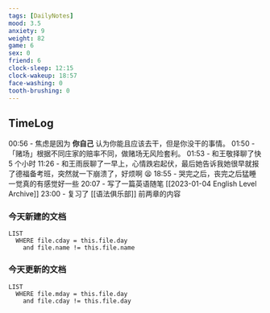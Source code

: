 ```yaml
---
tags: [DailyNotes]
mood: 3.5
anxiety: 9
weight: 82
game: 6
sex: 0
friend: 6
clock-sleep: 12:15
clock-wakeup: 18:57
face-washing: 0
tooth-brushing: 0
---
```


## TimeLog

00:56 - 焦虑是因为 **你自己** 认为你能且应该去干，但是你没干的事情。
01:50 - 「赌场」根据不同庄家的赔率不同，做赌场无风险套利。
01:53 - 和王敬择聊了快 5 个小时
11:26 - 和王雨辰聊了一早上，心情跌宕起伏，最后她告诉我她很早就报了德福备考班，突然就一下崩溃了，好烦啊 😫
18:55 - 哭完之后，丧完之后猛睡一觉真的有感觉好一些
20:07 - 写了一篇英语随笔 [[2023-01-04 English Level Archive]]
23:00 - 复习了 [[语法俱乐部]] 前两章的内容

### 今天新建的文档
```dataview
LIST 
  WHERE file.cday = this.file.day
    and file.name != this.file.name
```

### 今天更新的文档
```dataview
LIST
  WHERE file.mday = this.file.day
    and file.cday != this.file.day
```
